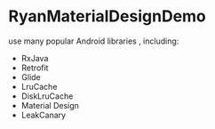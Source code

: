 # RyanMaterialDesignDemo
use many popular Android libraries , including:
* RxJava
* Retrofit
* Glide
* LruCache
* DiskLruCache
* Material Design
* LeakCanary
